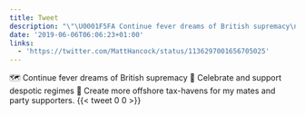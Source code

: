 ```yaml
---
title: Tweet
description: "\"\U0001F5FA️ Continue fever dreams of British supremacy\n\U0001F389 Celebrate and support despotic regimes\n\U0001F334 Create more offshore tax-havens for my mates and party supporters. \""
date: '2019-06-06T06:06:23+01:00'
links:
  - 'https://twitter.com/MattHancock/status/1136297001656705025'
---
```

🗺️ Continue fever dreams of British supremacy
🎉 Celebrate and support despotic regimes
🌴 Create more offshore tax-havens for my mates and party supporters. 
      {{< tweet 0 0 >}}
    
